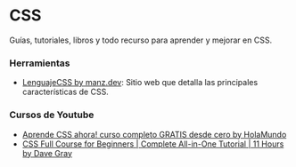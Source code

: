 # CSS
Guías, tutoriales, libros y todo recurso para aprender y mejorar en CSS.

### Herramientas
- [LenguajeCSS by manz.dev](https://lenguajecss.com/css/): Sitio web que detalla las principales características de CSS.

### Cursos de Youtube
- [Aprende CSS ahora! curso completo GRATIS desde cero by HolaMundo](https://youtu.be/wZniZEbPAzk?si=RQmlreCOc4v-ty_z)
- [CSS Full Course for Beginners | Complete All-in-One Tutorial | 11 Hours by Dave Gray](https://youtu.be/n4R2E7O-Ngo?si=_hsm_EvravncG-u_)